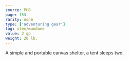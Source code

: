 ```yaml
---
source: PHB
page: 153
rarity: none
type: ['adventuring gear']
tag: item/mundane
value: 2 gp
weight: 20 lb.
---
```


A simple and portable canvas shelter, a tent sleeps two.

